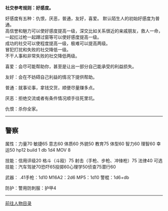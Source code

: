 
**社交参考规则：好感度。**

好感度有五种：仇恨，厌恶，普通，友好，喜爱。
默认陌生人的初始好感度为普通。  
高信誉和魅力可以使好感度提高一级，深交比如关系很近的亲戚朋友，救人一命，一起扛过枪一起蹲过窗等可以使好感度提高一级。  
成功的社交可以使程度提高一级，极难可以提高两级。  
冒犯打扰和失败的社交降低一级。  
不干人事和非常失败的社交降低两级。  

喜爱：会尽可能帮助你，甚至是让出一部分自己能承受的利益损失。

友好：会在不妨碍自己利益的情况下提供帮助。

普通：就事论事，拿钱交货，顺便尽量赚多点。

厌恶：拒绝交流或者有条件情况顺手往死里坑。

仇恨：杀你全家。

---
## 警察

属性：力量70 敏捷65 意志60 体质60 外貌50 教育75 体型60 智力60 理智60 幸运50 hp12 build 1 db 1d4 MOV 8

技能：信用评级20 格斗（斗殴）75 射击（手枪、步枪、冲锋枪）75 法律40
可选技能：汽车驾驶70恐吓65投掷60心理学50侦查75潜行60

武器：
.41手枪：1d10
M16A2：2d6
MP5：1d10
警棍：1d6+db

防护：警用防刺服：护甲4

---

[前往人物目录](../人物目录.md)